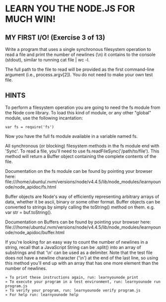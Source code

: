 # LEARN YOU THE NODE.JS FOR MUCH WIN!

## MY FIRST I/O! (Exercise 3 of 13)

Write a program that uses a single synchronous filesystem operation to read a file and print the number of newlines (\n) it contains to the console (stdout), similar to running cat file | wc -l.

The full path to the file to read will be provided as the first command-line argument (i.e., process.argv[2]). You do not need to make your own test file.

## HINTS

To perform a filesystem operation you are going to need the fs module from the Node core library. To load this kind of module, or any other "global" module, use the following incantation:

	var fs = require('fs')

Now you have the full fs module available in a variable named fs.

All synchronous (or blocking) filesystem methods in the fs module end with 'Sync'. To read a file, you'll need to use fs.readFileSync('/path/to/file'). This method will return a Buffer object containing the complete contents of the file.

Documentation on the fs module can be found by pointing your browser here:
file:///home/ubuntu/.nvm/versions/node/v4.4.5/lib/node_modules/learnyounode/node_apidoc/fs.html

Buffer objects are Node's way of efficiently representing arbitrary arrays of data, whether it be ascii, binary or some other format. Buffer objects can be converted to strings by simply calling the toString() method on them. e.g. var str = buf.toString().

Documentation on Buffers can be found by pointing your browser here:
file:///home/ubuntu/.nvm/versions/node/v4.4.5/lib/node_modules/learnyounode/node_apidoc/buffer.html

If you're looking for an easy way to count the number of newlines in a string, recall that a JavaScript String can be .split() into an array of substrings and that '\n' can be used as a delimiter. Note that the test file does not have a newline character ('\n') at the end of the last line, so using this method you'll end up with an array that has one more element than the number of newlines.

	» To print these instructions again, run: learnyounode print
	» To execute your program in a test environment, run: learnyounode run program.js
	» To verify your program, run: learnyounode verify program.js
	» For help run: learnyounode help
